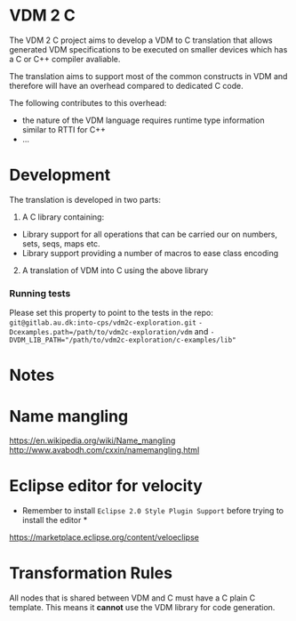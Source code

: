 # VDM 2 C

The VDM 2 C project aims to develop a VDM to C translation that allows generated VDM specifications to be executed on smaller devices which has a C or C++ compiler avaliable.

The translation aims to support most of the common constructs in VDM and therefore will have an overhead compared to dedicated C code. 

The following contributes to this overhead:

* the nature of the VDM language requires runtime type information similar to RTTI for C++
* ...


# Development

The translation is developed in two parts:

1. A C library containing:
 * Library support for all operations that can be carried our on numbers, sets, seqs, maps etc.
 * Library support providing a number of macros to ease class encoding
2. A translation of VDM into C using the above library

### Running tests

Please set this property to point to the tests in the repo: `git@gitlab.au.dk:into-cps/vdm2c-exploration.git`
`-Dcexamples.path=/path/to/vdm2c-exploration/vdm` and `-DVDM_LIB_PATH="/path/to/vdm2c-exploration/c-examples/lib"`

# Notes

# Name mangling

https://en.wikipedia.org/wiki/Name_mangling  
http://www.avabodh.com/cxxin/namemangling.html

# Eclipse editor for velocity

* Remember to install `Eclipse 2.0 Style Plugin Support` before trying to install the editor *

https://marketplace.eclipse.org/content/veloeclipse

# Transformation Rules

All nodes that is shared between VDM and C must have a C plain C template. This means it **cannot** use the VDM library for code generation.

